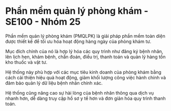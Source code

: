 # Phần mềm quản lý phòng khám - SE100 - Nhóm 25

Phần mềm quản lý phòng khám (PMQLPK) là giải pháp phần mềm toàn diện được thiết kế để tối ưu hóa hoạt động hàng ngày của phòng khám tư. ​

Mục đích chính của nó là hợp lý hóa các quy trình như đăng ký bệnh nhân, lên lịch hẹn, khám bệnh, chẩn đoán, điều trị, thanh toán và quản lý hàng tồn kho thuốc và vật tư.​

Hệ thống này phù hợp với các mục tiêu kinh doanh của phòng khám bằng cách cải thiện hiệu quả hoạt động, giảm khối lượng công việc hành chính và đảm bảo quản lý dữ liệu bệnh nhân chính xác. ​

Hệ thống cũng nâng cao sự hài lòng của bệnh nhân thông qua dịch vụ nhanh hơn, dễ dàng truy cập hồ sơ y tế hơn và đơn giản hóa quy trình thanh toán.
